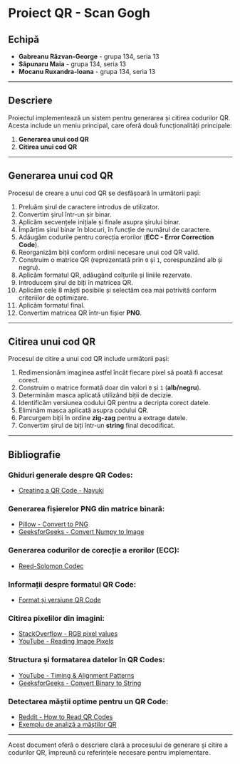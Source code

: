 # **Proiect QR - Scan Gogh**

## **Echipă**
- **Gabreanu Răzvan-George** - grupa 134, seria 13
- **Săpunaru Maia** - grupa 134, seria 13
- **Mocanu Ruxandra-Ioana** - grupa 134, seria 13

---

## **Descriere**
Proiectul implementează un sistem pentru generarea și citirea codurilor QR. Acesta include un meniu principal, care oferă două funcționalități principale:
1. **Generarea unui cod QR**
2. **Citirea unui cod QR**

---

## **Generarea unui cod QR**
Procesul de creare a unui cod QR se desfășoară în următorii pași:

1. Preluăm șirul de caractere introdus de utilizator.
2. Convertim șirul într-un șir binar.
3. Aplicăm secvențele inițiale și finale asupra șirului binar.
4. Împărțim șirul binar în blocuri, în funcție de numărul de caractere.
5. Adăugăm codurile pentru corecția erorilor (**ECC - Error Correction Code**).
6. Reorganizăm biții conform ordinii necesare unui cod QR valid.
7. Construim o matrice QR (reprezentată prin `0` și `1`, corespunzând alb și negru).
8. Aplicăm formatul QR, adăugând colțurile și liniile rezervate.
9. Introducem șirul de biți în matricea QR.
10. Aplicăm cele 8 măști posibile și selectăm cea mai potrivită conform criteriilor de optimizare.
11. Aplicăm formatul final.
12. Convertim matricea QR într-un fișier **PNG**.

---

## **Citirea unui cod QR**
Procesul de citire a unui cod QR include următorii pași:

1. Redimensionăm imaginea astfel încât fiecare pixel să poată fi accesat corect.
2. Construim o matrice formată doar din valori `0` și `1` (**alb/negru**).
3. Determinăm masca aplicată utilizând biții de decizie.
4. Identificăm versiunea codului QR pentru a decripta corect datele.
5. Eliminăm masca aplicată asupra codului QR.
6. Parcurgem biții în ordine **zig-zag** pentru a extrage datele.
7. Convertim șirul de biți într-un **string** final decodificat.

---

## **Bibliografie**

### **Ghiduri generale despre QR Codes:**
- [Creating a QR Code - Nayuki](https://www.nayuki.io/page/creating-a-qr-code-step-by-step)

### **Generarea fișierelor PNG din matrice binară:**
- [Pillow - Convert to PNG](https://stackoverflow.com/questions/78913551/python-using-pillow-to-convert-any-format-to-png-any-way-to-speed-the-process)
- [GeeksforGeeks - Convert Numpy to Image](https://www.geeksforgeeks.org/convert-a-numpy-array-to-an-image/)

### **Generarea codurilor de corecție a erorilor (ECC):**
- [Reed-Solomon Codec](https://pypi.org/project/reedsolo/#basic-usage-with-high-level-rscodec-class)

### **Informații despre formatul QR Code:**
- [Format și versiune QR Code](https://www.thonky.com/qr-code-tutorial/format-version-information)

### **Citirea pixelilor din imagini:**
- [StackOverflow - RGB pixel values](https://stackoverflow.com/questions/138250/how-to-read-the-rgb-value-of-a-given-pixel-in-python)
- [YouTube - Reading Image Pixels](https://www.youtube.com/watch?v=6Hk5KyiEktI)

### **Structura și formatarea datelor în QR Codes:**
- [YouTube - Timing & Alignment Patterns](https://www.youtube.com/watch?v=pamazHwk0hg)
- [GeeksforGeeks - Convert Binary to String](https://www.geeksforgeeks.org/convert-binary-to-string-using-python/)

### **Detectarea măștii optime pentru un QR Code:**
- [Reddit - How to Read QR Codes](https://www.reddit.com/r/LearnUselessTalents/comments/esidvc/the_simplest_guide_to_read_qr_codes/)
- [Exemplu de analiză a măștilor QR](https://imgur.com/a/FvtpZ2o)

---

Acest document oferă o descriere clară a procesului de generare și citire a codurilor QR, împreună cu referințele necesare pentru implementare. 

